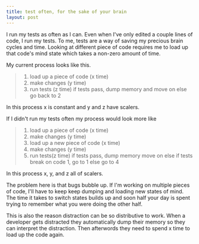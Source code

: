 ```yaml
---
title: test often, for the sake of your brain
layout: post
---
```

I run my tests as often as I can.  Even when I've only edited a couple lines of
code, I run my tests.  To me, tests are a way of saving my precious brain
cycles and time.  Looking at different piece of code requires me to load up that
code's mind state which takes a non-zero amount of time.

My current process looks like this.

> 1. load up a piece of code (x time)
> 2. make changes (y time)
> 3. run tests (z time)
> if tests pass, dump memory and move on
> else go back to 2

In this process x is constant and y and z have scalers.

If I didn't run my tests often my process would look more like

> 1. load up a piece of code (x time)
> 2. make changes (y time)
> 3. load up a new piece of code (x time)
> 4. make changes (y time)
> 5. run tests(z time)
> if tests pass, dump memory move on
> else if tests break on code 1, go to 1
> else go to 4

In this process x, y, and z all of scalers.

The problem here is that bugs bubble up.  If I'm working on multiple pieces of
code, I'll have to keep keep dumping and loading new states of mind. The time
it takes to switch states builds up and soon half your day is spent trying to
remember what you were doing the other half.

This is also the reason distraction can be so distributive to work.  When
a developer gets distracted they automatically dump their memory so they can
interpret the distraction.  Then afterwords they need to spend x time to load
up the code again.

